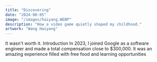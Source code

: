 ```yaml
---
title: "Discovering"
date: "2024-08-05"
image: "/images/haiyang.WEBP"
description: "How a video game quietly shaped my childhood."
artwork: "Wang Haiyang"
---
```


It wasn't worth it. Introduction In 2023, I joined Google as a software engineer and made a total compensation close to $300,000. It was an amazing experience filled with free food and learning opportunities